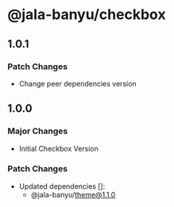 # @jala-banyu/checkbox

## 1.0.1

### Patch Changes

- Change peer dependencies version

## 1.0.0

### Major Changes

- Initial Checkbox Version

### Patch Changes

- Updated dependencies []:
  - @jala-banyu/theme@1.1.0
